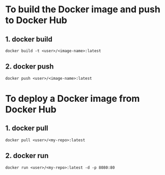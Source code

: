 # To build the Docker image and push to Docker Hub
## 1. docker build 
```
docker build -t <user>/<image-name>:latest
```
## 2. docker push 
```
docker push <user>/<image-name>:latest
```

# To deploy a Docker image from Docker Hub
## 1. docker pull 
```
docker pull <user>/<my-repo>:latest
```
## 2. docker run
```
docker run <user>/<my-repo>:latest -d -p 8080:80
```


